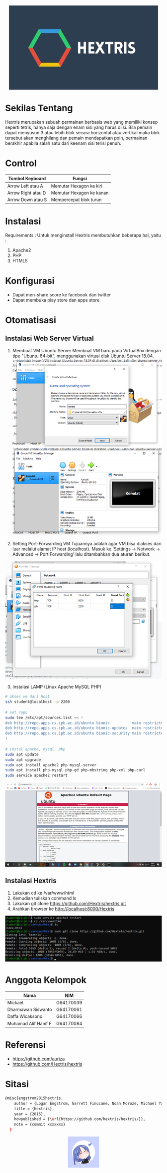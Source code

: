 <p align="center">
  <a href="">
    <img src="Hextris.jpg" alt="Hextris">
  </a>
</p>

# Sekilas Tentang
Hextris merupakan sebuah permainan berbasis web yang memiliki konsep seperti tetris, hanya saja dengan enam sisi yang harus diisi. Bila pemain dapat menyusun 3 atau lebih blok secara horizontal atau vertikal maka blok tersebut akan menghilang dan pemain mendapatkan poin, permainan berakhir apabila salah satu dari keenam sisi terisi penuh.

# Control
| Tombol Keyboard | Fungsi |
| ----- | ----- |
| Arrow Left atau A | Memutar Hexagon ke kiri |
| Arrow Right atau D | Memutar Hexagon ke kanan |
| Arrow Down atau S | Mempercepat blok turun |


# Instalasi
  Requirements : 
  Untuk menginstall Hextris membutuhkan beberapa hal, yaitu :
  1. Apache2
  2. PHP
  3. HTML5
  
# Konfigurasi
  - Dapat men-share score ke facebook dan twitter
  - Dapat membuka play store dan apps store
  
# Otomatisasi

## Instalasi Web Server Virtual
1. Membuat VM Ubuntu Server
Membuat VM baru pada VirtualBox dengan tipe "Ubuntu 64-bit", menggunakan virtual disk Ubuntu Server 18.04.
![Membuat VM](Screenshot-1.png)
![Membuat VM2](Screenshot-2.png)



2. Setting Port-Forwarding VM
Tujuannya adalah agar VM bisa diakses dari luar melalui alamat IP host (localhost). Masuk ke 'Settings -> Network -> Advanced -> Port Forwarding' lalu ditambahkan dua aturan berikut.

  ![Port-Forwarding](Screenshot-3.png)

3. Instalasi LAMP (Linux Apache MySQL PHP)
  ```bash
# akses vm dari host
ssh student@localhost -p 2200

# set repo
sudo tee /etc/apt/sources.list << !
deb http://repo.apps.cs.ipb.ac.id/ubuntu bionic          main restricted universe multiverse
deb http://repo.apps.cs.ipb.ac.id/ubuntu bionic-updates  main restricted universe multiverse
deb http://repo.apps.cs.ipb.ac.id/ubuntu bionic-security main restricted universe multiverse
!

# instal apache, mysql, php
sudo apt update
sudo apt upgrade
sudo apt install apache2 php mysql-server
sudo apt install php-mysql php-gd php-mbstring php-xml php-curl
sudo service apache2 restart
  ```

  ![Apache](Screenshot-7.png)

## Instalasi Hextris
1. Lakukan cd ke /var/www/html
2. Kemudian tuliskan command ls
3. Lakukan git clone <https://github.com/Hextris/hextris.git> 
4. Arahkan browser ke <http://localhost:8000/Hextris>

  ![Instalasi Hextris](Screenshot-8.png)


# Anggota Kelompok
| Nama | NIM | 
| ----- | ----- |
| Mickael | G64170039 | 
| Dharmawan Siswanto | G64170061 | 
| Daffa Wicaksono | G64170066 | 
| Muhamad Alif Hanif F | G64170084 | 

 # Referensi
- <https://github.com/auriza>
- <https://github.com/Hextris/hextris>

# Sitasi
```bash
@misc{engstrom2015hextris,
    author = {Logan Engstrom, Garrett Finucane, Noah Moroze, Michael Yang},
    title = {hextris},
    year = {2015},
    howpublished = {\url{https://github.com/hextris/hextris/}},
    note = {commit xxxxxxx}
  }
```

<p align="center">
  <a href="">
    <img src="https://github.com/mikhaaa11/NonstopDefense/blob/master/Nonstop%20Defense%20Project/Assets/Images/Ahn%20Yujin.jpg" alt="Ahn Yujin" width=100 height=100>
  </a>
</p>
